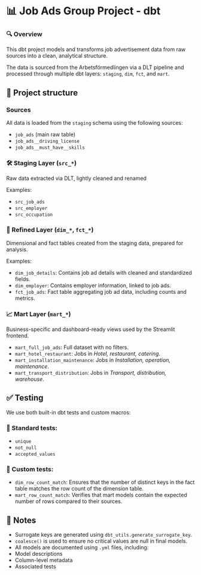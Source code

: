 # 📊 Job Ads Group Project - dbt

### 🔍 Overview
This dbt project models and transforms job advertisement data from raw sources into a clean, analytical structure.

The data is sourced from the Arbetsförmedlingen via a DLT pipeline and processed through multiple dbt layers: `staging`, `dim`, `fct`, and `mart`.

## 🧱 Project structure

### Sources
All data is loaded from the `staging` schema using the following sources:

- `job_ads` (main raw table)
- `job_ads__driving_license`
- `job_ads__must_have__skills`

### 🛠️ Staging Layer (`src_*`)
Raw data extracted via DLT, lightly cleaned and renamed

Examples:
- `src_job_ads`
- `src_employer`
- `src_occupation`

### 🧮 Refined Layer (`dim_*`, `fct_*`)
Dimensional and fact tables created from the staging data, prepared for analysis.

Examples:
- `dim_job_details`: Contains job ad details with cleaned and standardized fields.
- `dim_employer`: Contains employer information, linked to job ads.
- `fct_job_ads`: Fact table aggregating job ad data, including counts and metrics.

### 📈 Mart Layer (`mart_*`)
Business-specific and dashboard-ready views used by the Streamlit frontend.

- `mart_full_job_ads`: Full dataset with no filters.
- `mart_hotel_restaurant`: Jobs in *Hotel, restaurant, catering*.
- `mart_installation_maintenance`: Jobs in *Installation, operation, maintenance*.
- `mart_transport_distribution`: Jobs in *Transport, distribution, warehouse*.

## ✅ Testing
We use both built-in dbt tests and custom macros:

### 🔹 Standard tests:
- `unique`
- `not_null`
- `accepted_values`

### 🔸 Custom tests:
- `dim_row_count_match`: Ensures that the number of distinct keys in the fact table matches the row count of the dimension table.
- `mart_row_count_match`: Verifies that mart models contain the expected number of rows compared to their sources.


## 📝 Notes

- Surrogate keys are generated using `dbt_utils.generate_surrogate_key`.
- `coalesce()` is used to ensure no critical values are null in final models.
-  All models are documented using `.yml` files, including:
  - Model descriptions
  - Column-level metadata
  - Associated tests
